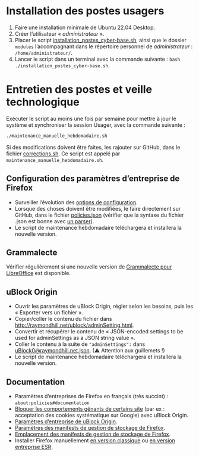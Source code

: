 # Installation des postes usagers
1. Faire une installation minimale de Ubuntu 22.04 Desktop.
2. Créer l’utilisateur « *administrateur* ».
3. Placer le script [installation_postes_cyber-base.sh](https://github.com/at2f/config/blob/main/cyber-base/Postes%20usagers/installation/installation_postes_cyber-base.sh), ainsi que le dossier `modules` l’accompagnant dans le répertoire personnel de *administrateur* : `/home/administrateur/`.
4. Lancer le script dans un terminal avec la commande suivante : `bash ./installation_postes_cyber-base.sh`.

# Entretien des postes et veille technologique
Exécuter le script au moins une fois par semaine pour mettre à jour le système et synchroniser la session Usager, avec la commande suivante :
```bash
./maintenance_manuelle_hebdomadaire.sh
```

Si des modifications doivent être faites, les rajouter sur GitHub, dans le fichier [corrections.sh](https://github.com/at2f/config/blob/main/cyber-base/Postes%20usagers/divers/corrections.sh). Ce script est appelé par `maintenance_manuelle_hebdomadaire.sh`.

## Configuration des paramètres d’entreprise de Firefox
- Surveiller l’évolution des [options de configuration](https://github.com/mozilla/policy-templates).
- Lorsque des choses doivent être modifiées, le faire directement sur GitHub, dans le fichier [policies.json](https://github.com/at2f/config/blob/main/cyber-base/Postes%20usagers/firefox/policies.json) (vérifier que la syntaxe du fichier .json est bonne avec [un parser](https://jsonparser.org/)).
- Le script de maintenance hebdomadaire téléchargera et installera la nouvelle version.

## Grammalecte
Vérifier régulièrement si une nouvelle version de [Grammalecte pour LibreOffice](https://grammalecte.net/#download) est disponible.

## uBlock Origin
- Ouvrir les paramètres de uBlock Origin, régler selon les besoins, puis les « Exporter vers un fichier ».
- Copier/coller le contenu du fichier dans http://raymondhill.net/ublock/adminSetting.html.
- Convertir et récupérer le contenu de « JSON-encoded settings to be used for adminSettings as a JSON string value ».
- Coller le contenu à la suite de `"adminSettings":` dans [uBlock0@raymondhill.net.json](https://github.com/at2f/config/blob/main/cyber-base/Postes%20usagers/firefox/uBlock0%40raymondhill.net.json). (⚠ Attention aux guillemets !)
- Le script de maintenance hebdomadaire téléchargera et installera la nouvelle version.

## Documentation
- Paramètres d’entreprises de Firefox en français (très succint) : `about:policies#documentation`
- [Bloquer les comportements gênants de certains site](https://www.reddit.com/r/uBlockOrigin/wiki/solutions) (par ex : acceptation des cookies systématique sur Google) avec uBlock Origin.
- [Paramètres d’entreprise de uBlock Origin](https://github.com/gorhill/uBlock/wiki/Deploying-uBlock-Origin).
- [Paramètres des manifests de gestion de stockage de Firefox](https://developer.mozilla.org/fr/docs/Mozilla/Add-ons/WebExtensions/Native_manifests#manifest_de_gestion_de_stockage).
- [Emplacement des manifests de gestion de stockage de Firefox](https://developer.mozilla.org/fr/docs/Mozilla/Add-ons/WebExtensions/Native_manifests#linux).
- Installer Firefox manuellement [en version classique](https://ftp.mozilla.org/pub/firefox/releases/latest/README.txt) ou [en version entreprise ESR](https://ftp.mozilla.org/pub/firefox/releases/latest-esr/README.txt).
